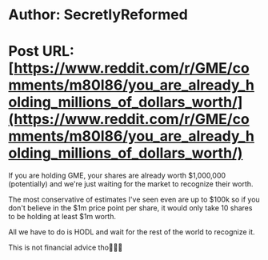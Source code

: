 # Author: SecretlyReformed
# Post URL: [https://www.reddit.com/r/GME/comments/m80l86/you_are_already_holding_millions_of_dollars_worth/](https://www.reddit.com/r/GME/comments/m80l86/you_are_already_holding_millions_of_dollars_worth/)


If you are holding GME, your shares are already worth $1,000,000 (potentially) and we're just waiting for the market to recognize their worth. 

The most conservative of estimates I've seen even are up to $100k so if you don't believe in the $1m price point per share, it would only take 10 shares to be holding at least $1m worth.

All we have to do is HODL and wait for the rest of the world to recognize it.

This is not financial advice tho🚀🚀🚀